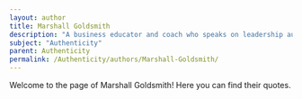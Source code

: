 ```yaml
---
layout: author
title: Marshall Goldsmith
description: "A business educator and coach who speaks on leadership authenticity, focusing on the importance of being genuine in professional settings."
subject: "Authenticity"
parent: Authenticity
permalink: /Authenticity/authors/Marshall-Goldsmith/
---
```


Welcome to the page of Marshall Goldsmith! Here you can find their quotes.
